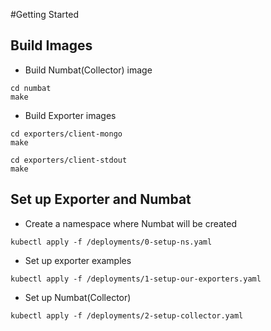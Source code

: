 #Getting Started

## Build Images
- Build Numbat(Collector) image
```
cd numbat
make
```

- Build Exporter images
```
cd exporters/client-mongo
make
```
```
cd exporters/client-stdout
make
```

## Set up Exporter and Numbat
- Create a namespace where Numbat will be created
```
kubectl apply -f /deployments/0-setup-ns.yaml
```

- Set up exporter examples
```
kubectl apply -f /deployments/1-setup-our-exporters.yaml
```

- Set up Numbat(Collector)
```
kubectl apply -f /deployments/2-setup-collector.yaml
```
